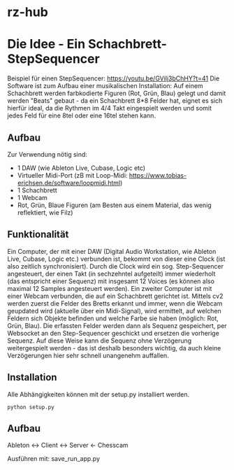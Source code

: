 # rz-hub

# Die Idee - Ein Schachbrett-StepSequencer

Beispiel für einen StepSequencer: https://youtu.be/GVilj3bChHY?t=41
Die Software ist zum Aufbau einer musikalischen Installation: Auf einem Schachbrett werden farbkodierte Figuren (Rot, Grün, Blau) gelegt und damit werden "Beats" gebaut - da ein Schachbrett 8*8 Felder hat, eignet es sich hierfür ideal, da die Rythmen im 4/4 Takt eingespielt werden und somit jedes Feld für eine 8tel oder eine 16tel stehen kann. 

## Aufbau

Zur Verwendung nötig sind: 
- 1 DAW (wie Ableton Live, Cubase, Logic etc)
- Virtueller Midi-Port (zB mit Loop-Midi: https://www.tobias-erichsen.de/software/loopmidi.html)
- 1 Schachbrett
- 1 Webcam
- Rot, Grün, Blaue Figuren (am Besten aus einem Material, das wenig reflektiert, wie Filz)


## Funktionalität

Ein Computer, der mit einer DAW (Digital Audio Workstation, wie Ableton Live, Cubase, Logic etc.) verbunden ist, bekommt von dieser eine Clock (ist also zeitlich synchronisiert). Durch die Clock wird ein sog. Step-Sequencer angesteuert, der einen Takt (in sechzehntel aufgeteilt) immer wiederholt (das entspricht einer Sequenz) mit insgesamt 12 Voices (es können also maximal 12 Samples angesteuert werden). 
Ein zweiter Computer ist mit einer Webcam verbunden, die auf ein Schachbrett gerichtet ist. Mittels cv2 werden zuerst die Felder des Bretts erkannt und immer, wenn die Webcam geupdated wird (aktuelle über ein Midi-Signal), wird ermittelt, auf welchen Feldern sich Objekte befinden und welche Farbe sie haben (möglich: Rot, Grün, Blau). Die erfassten Felder werden dann als Sequenz gespeichert, per Websocket an den Step-Sequencer geschickt und ersetzen die vorherige Sequenz. Auf diese Weise kann die Sequenz ohne Verzögerung weitergespielt werden - das ist deshalb besonders wichtig, da auch kleine Verzögerungen hier sehr schnell unangenehm auffallen.


## Installation

Alle Abhängigkeiten können mit der setup.py installiert werden.
```
python setup.py
```

## Aufbau

Ableton <-> Client  <-> Server <- Chesscam

Ausführen mit: save_run_app.py
